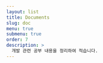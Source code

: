 ```yaml
---
layout: list
title: Documents
slug: doc
menu: true
submenu: true
order: 7
description: >
  개발 관련 공부 내용을 정리하여 적습니다.
---
```

